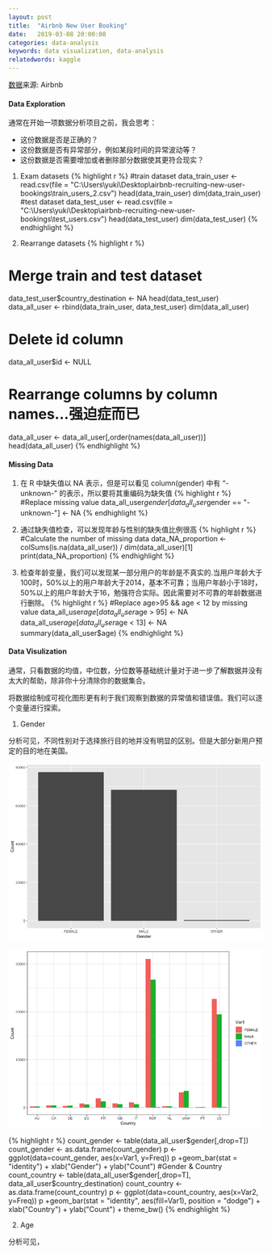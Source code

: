 ```yaml
---
layout: post
title:  "Airbnb New User Booking"
date:   2019-03-08 20:00:00
categories: data-analysis
keywords: data visualization, data-analysis
relatedwords: kaggle
---
```


[数据](\assets\2019-03-08-kaggle-airbnb\data.zip)来源: Airbnb

#### Data Exploration

通常在开始一项数据分析项目之前，我会思考：
* 这份数据是否是正确的？
* 这份数据是否有异常部分，例如某段时间的异常波动等？
* 这份数据是否需要增加或者删除部分数据使其更符合现实？

1. Exam datasets
{% highlight r %} 
#train dataset
data_train_user <- read.csv(file = "C:\\Users\\yuki\\Desktop\\airbnb-recruiting-new-user-bookings\\train_users_2.csv")
head(data_train_user)
dim(data_train_user)
#test dataset
data_test_user <- read.csv(file = "C:\\Users\\yuki\\Desktop\\airbnb-recruiting-new-user-bookings\\test_users.csv")
head(data_test_user)
dim(data_test_user)
{% endhighlight %}

2. Rearrange datasets
{% highlight r %} 
# Merge train and test dataset
data_test_user$country_destination <- NA
head(data_test_user)
data_all_user <- rbind(data_train_user, data_test_user)
dim(data_all_user)
# Delete id column
data_all_user$id <- NULL
# Rearrange columns by column names...强迫症而已
data_all_user <- data_all_user[,order(names(data_all_user))]
head(data_all_user)
{% endhighlight %}

#### Missing Data

1. 在 R 中缺失值以 NA 表示，但是可以看见 column(gender) 中有 “-unknown-” 的表示，所以要将其重编码为缺失值
{% highlight r %} 
#Replace missing value
data_all_user$gender[data_all_user$gender == "-unknown-"] <- NA
{% endhighlight %}

2. 通过缺失值检查，可以发现年龄与性别的缺失值比例很高
{% highlight r %} 
#Calculate the number of missing data
data_NA_proportion <- colSums(is.na(data_all_user)) / dim(data_all_user)[1]
print(data_NA_proportion)
{% endhighlight %}

3. 检查年龄变量，我们可以发现某一部分用户的年龄是不真实的.当用户年龄大于100时，50%以上的用户年龄大于2014，基本不可靠；当用户年龄小于18时，50%以上的用户年龄大于16，勉强符合实际。因此需要对不可靠的年龄数据进行删除。
{% highlight r %} 
#Replace age>95 && age < 12 by missing value
data_all_user$age[data_all_user$age > 95] <- NA
data_all_user$age[data_all_user$age < 13] <- NA
summary(data_all_user$age)
{% endhighlight %}

#### Data Visulization

通常，只看数据的均值，中位数，分位数等基础统计量对于进一步了解数据并没有太大的帮助，除非你十分清除你的数据集合。

将数据绘制成可视化图形更有利于我们观察到数据的异常值和错误值。我们可以逐个变量进行探索。

1. Gender

分析可见，不同性别对于选择旅行目的地并没有明显的区别。但是大部分新用户预定的目的地在美国。

![Gender](\assets\2019-03-08-kaggle-airbnb\Gender.png)

![Gender&Country](\assets\2019-03-08-kaggle-airbnb\Gender_Country.png)

{% highlight r %} 
count_gender <- table(data_all_user$gender[,drop=T])
count_gender <- as.data.frame(count_gender)
p <- ggplot(data=count_gender, aes(x=Var1, y=Freq))
p +geom_bar(stat = "identity") + xlab("Gender") + ylab("Count")
#Gender & Country
count_country <- table(data_all_user$gender[,drop=T], data_all_user$country_destination)
count_country <- as.data.frame(count_country)
p <- ggplot(data=count_country, aes(x=Var2, y=Freq))
p +geom_bar(stat = "identity", aes(fill=Var1), position = "dodge") + xlab("Country") + ylab("Count") + theme_bw()
{% endhighlight %}

2. Age

分析可见，